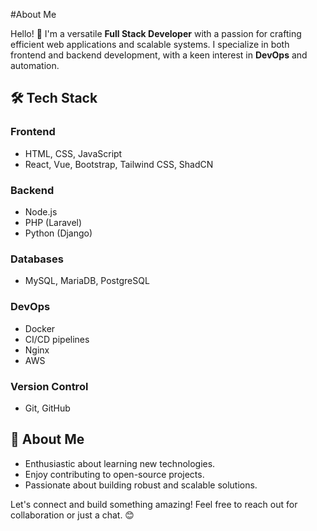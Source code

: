 #About Me

Hello! 👋 I'm a versatile **Full Stack Developer** with a passion for crafting efficient web applications and scalable systems. I specialize in both frontend and backend development, with a keen interest in **DevOps** and automation.

## 🛠️ Tech Stack

### Frontend
- HTML, CSS, JavaScript
- React, Vue, Bootstrap, Tailwind CSS, ShadCN

### Backend
- Node.js
- PHP (Laravel)
- Python (Django)

### Databases
- MySQL, MariaDB, PostgreSQL

### DevOps
- Docker
- CI/CD pipelines
- Nginx
- AWS

### Version Control
- Git, GitHub

## 🚀 About Me
- Enthusiastic about learning new technologies.
- Enjoy contributing to open-source projects.
- Passionate about building robust and scalable solutions.

Let's connect and build something amazing! Feel free to reach out for collaboration or just a chat. 😊
